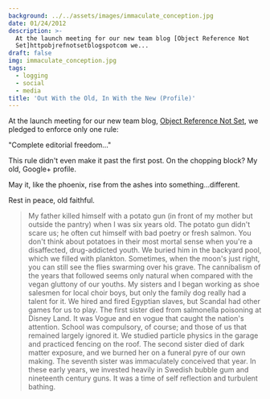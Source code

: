 ```yaml
---
background: ../../assets/images/immaculate_conception.jpg
date: 01/24/2012
description: >-
  At the launch meeting for our new team blog [Object Reference Not
  Set]httpobjrefnotsetblogspotcom we...
draft: false
img: immaculate_conception.jpg
tags:
  - logging
  - social
  - media
title: 'Out With the Old, In With the New (Profile)'
---
```


At the launch meeting for our new team blog, [Object Reference Not Set](http://objrefnotset.blogspot.com/), we pledged to enforce only one rule:

"Complete editorial freedom..."

This rule didn't even make it past the first post. On the chopping block? My old, Google+ profile.

May it, like the phoenix, rise from the ashes into something...different.

Rest in peace, old faithful.

> My father killed himself with a potato gun (in front of my mother but outside the pantry) when I was six years old. The potato gun didn't scare us; he often cut himself with bad poetry or fresh salmon. You don't think about potatoes in their most mortal sense when you're a disaffected, drug-addicted youth. We buried him in the backyard pool, which we filled with plankton. Sometimes, when the moon's just right, you can still see the flies swarming over his grave.
> The cannibalism of the years that followed seems only natural when compared with the vegan gluttony of our youths. My sisters and I began working as shoe salesmen for local choir boys, but only the family dog really had a talent for it. We hired and fired Egyptian slaves, but Scandal had other games for us to play. The first sister died from salmonella poisoning at Disney Land. It was Vogue and en vogue that caught the nation's attention.
> School was compulsory, of course; and those of us that remained largely ignored it. We studied particle physics in the garage and practiced fencing on the roof. The second sister died of dark matter exposure, and we burned her on a funeral pyre of our own making. The seventh sister was immaculately conceived that year. In these early years, we invested heavily in Swedish bubble gum and nineteenth century guns. It was a time of self reflection and turbulent bathing.
